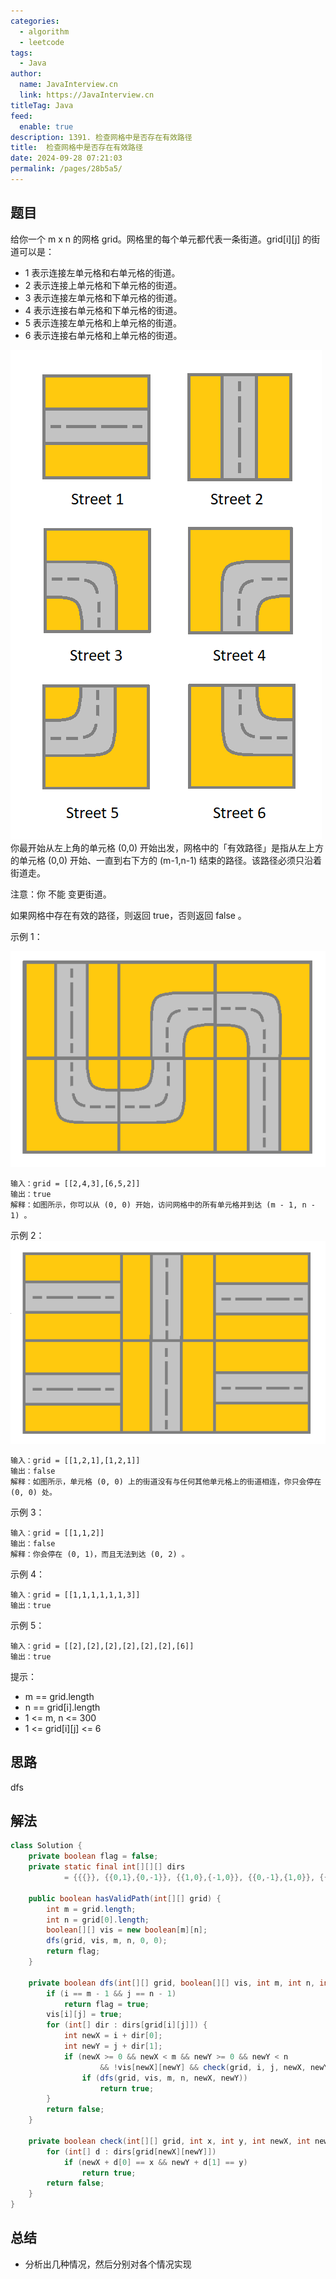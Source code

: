 ```yaml
---
categories: 
  - algorithm
  - leetcode
tags: 
  - Java
author: 
  name: JavaInterview.cn
  link: https://JavaInterview.cn
titleTag: Java
feed: 
  enable: true
description: 1391. 检查网格中是否存在有效路径
title:  检查网格中是否存在有效路径
date: 2024-09-28 07:21:03
permalink: /pages/28b5a5/
---
```


## 题目
给你一个 m x n 的网格 grid。网格里的每个单元都代表一条街道。grid[i][j] 的街道可以是：

* 1 表示连接左单元格和右单元格的街道。
* 2 表示连接上单元格和下单元格的街道。
* 3 表示连接左单元格和下单元格的街道。
* 4 表示连接右单元格和下单元格的街道。
* 5 表示连接左单元格和上单元格的街道。
* 6 表示连接右单元格和上单元格的街道。

![1391main.png](../../../media/pictures/leetcode/1391main.png)
你最开始从左上角的单元格 (0,0) 开始出发，网格中的「有效路径」是指从左上方的单元格 (0,0) 开始、一直到右下方的 (m-1,n-1) 结束的路径。该路径必须只沿着街道走。

注意：你 不能 变更街道。

如果网格中存在有效的路径，则返回 true，否则返回 false 。



示例 1：

![1391e1.png](../../../media/pictures/leetcode/1391e1.png)

    输入：grid = [[2,4,3],[6,5,2]]
    输出：true
    解释：如图所示，你可以从 (0, 0) 开始，访问网格中的所有单元格并到达 (m - 1, n - 1) 。
示例 2：
![1391e2.png](../../../media/pictures/leetcode/1391e2.png)


    输入：grid = [[1,2,1],[1,2,1]]
    输出：false
    解释：如图所示，单元格 (0, 0) 上的街道没有与任何其他单元格上的街道相连，你只会停在 (0, 0) 处。
示例 3：
    
    输入：grid = [[1,1,2]]
    输出：false
    解释：你会停在 (0, 1)，而且无法到达 (0, 2) 。
示例 4：

    输入：grid = [[1,1,1,1,1,1,3]]
    输出：true
示例 5：

    输入：grid = [[2],[2],[2],[2],[2],[2],[6]]
    输出：true


提示：

* m == grid.length
* n == grid[i].length
* 1 <= m, n <= 300
* 1 <= grid[i][j] <= 6


## 思路

dfs

## 解法
```java
class Solution {
    private boolean flag = false;
    private static final int[][][] dirs
            = {{{}}, {{0,1},{0,-1}}, {{1,0},{-1,0}}, {{0,-1},{1,0}}, {{0,1},{1,0}}, {{0,-1},{-1,0}}, {{0,1},{-1,0}}};

    public boolean hasValidPath(int[][] grid) {
        int m = grid.length;
        int n = grid[0].length;
        boolean[][] vis = new boolean[m][n];
        dfs(grid, vis, m, n, 0, 0);
        return flag;
    }

    private boolean dfs(int[][] grid, boolean[][] vis, int m, int n, int i, int j) {
        if (i == m - 1 && j == n - 1)
            return flag = true;
        vis[i][j] = true;
        for (int[] dir : dirs[grid[i][j]]) {
            int newX = i + dir[0];
            int newY = j + dir[1];
            if (newX >= 0 && newX < m && newY >= 0 && newY < n
                    && !vis[newX][newY] && check(grid, i, j, newX, newY))
                if (dfs(grid, vis, m, n, newX, newY))
                    return true;
        }
        return false;
    }

    private boolean check(int[][] grid, int x, int y, int newX, int newY) {
        for (int[] d : dirs[grid[newX][newY]])
            if (newX + d[0] == x && newY + d[1] == y)
                return true;
        return false;
    }
}

```

## 总结

- 分析出几种情况，然后分别对各个情况实现 
